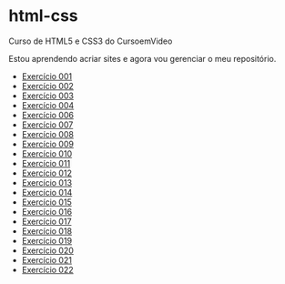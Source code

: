 # html-css
Curso de HTML5 e CSS3 do CursoemVideo

Estou aprendendo acriar sites e agora vou gerenciar o meu repositório.
<ul>
    <li><a href='https://rodrigomartinsa.github.io/html-css/exercicios/ex001%20Parág/index.html' target='_blank'>Exercício 001</a></li>
    <li><a href='https://rodrigomartinsa.github.io/html-css/exercicios/ex002%20Quebra%20L/index.html' target='_blank'>Exercício 002</a></li>
    <li><a href='https://rodrigomartinsa.github.io/html-css/exercicios/ex003%20Img/index.html' target='_blank'>Exercício 003</a></li>
    <li><a href='https://rodrigomartinsa.github.io/html-css/exercicios/ex004%20icon/index.html' target='_blank'>Exercício 004</a></li>
    <li><a href='https://rodrigomartinsa.github.io/html-css/exercicios/ex006%20Heading/index.html' target='_blank'>Exercício 006</a></li>
    <li><a href='https://rodrigomartinsa.github.io/html-css/exercicios/Ex007%20Semântica%201/index.html' target='_blank'>Exercício 007</a></li>
    <li><a href='https://rodrigomartinsa.github.io/html-css/exercicios/ex008%20Semântica%202/index.html' target='_blank'>Exercício 008</a></li>
    <li><a href='https://rodrigomartinsa.github.io/html-css/exercicios/ex009%20Listas/index.html' target='_blank'>Exercício 009</a></li>
    <li><a href='https://rodrigomartinsa.github.io/html-css/exercicios/ex010%20Links/index.html' target='_blank'>Exercício 010</a></li>
    <li><a href='https://rodrigomartinsa.github.io/html-css/exercicios/ex011%20imagens%20e%20audios/index.html' target='_blank'>Exercício 011</a></li>
    <li><a href='https://rodrigomartinsa.github.io/html-css/exercicios/ex012%20Videos/index.html' target='_blank'>Exercício 012</a></li>
    <li><a href='https://rodrigomartinsa.github.io/html-css/exercicios/ex013%20estilos%20inline/index.html' target='_blank'>Exercício 013</a></li>
    <li><a href='https://rodrigomartinsa.github.io/html-css/exercicios/ex014%20Estilos%20Locais/index.html' target='_blank'>Exercício 014</a></li>
    <li><a href='https://rodrigomartinsa.github.io/html-css/exercicios/ex015%20Estilos%20Externos/index.html' target='_blank'>Exercício 015</a></li>
    <li><a href='https://rodrigomartinsa.github.io/html-css/exercicios/ex016%20Cores/cor01.html' target='_blank'>Exercício 016</a></li>
    <li><a href='https://rodrigomartinsa.github.io/html-css/exercicios/Ex017%20fonte/fonte01.html' target='_blank'>Exercício 017</a></li>
    <li><a href='https://rodrigomartinsa.github.io/html-css/exercicios/Ex018%20Fontes%202/fontes01.html' target='_blank'>Exercício 018</a></li>
    <li><a href='https://rodrigomartinsa.github.io/html-css/exercicios/Ex019%20Usando%20ID%20e%20Class/index.html' target='_blank'>Exercício 019</a></li>
    <li><a href='https://rodrigomartinsa.github.io/html-css/exercicios/Ex020%20Seletores%20Personalizados/houver.html' target='_blank'>Exercício 020</a></li>
    <li><a href='https://rodrigomartinsa.github.io/html-css/exercicios/Ex021%20Boxes/boxes01.html#' target='_blank'>Exercício 021</a></li>
    <li><a href='https://rodrigomartinsa.github.io/html-css/exercicios/Ex022/fundo001.html' target='_blank'>Exercício 022</a></li>
</ul>